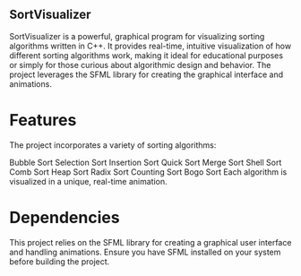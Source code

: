 ## SortVisualizer
SortVisualizer is a powerful, graphical program for visualizing sorting algorithms written in C++. It provides real-time, intuitive visualization of how different sorting algorithms work, making it ideal for educational purposes or simply for those curious about algorithmic design and behavior. The project leverages the SFML library for creating the graphical interface and animations.

# Features
The project incorporates a variety of sorting algorithms:

  Bubble Sort
  Selection Sort
  Insertion Sort
  Quick Sort
  Merge Sort
  Shell Sort
  Comb Sort
  Heap Sort
  Radix Sort
  Counting Sort
  Bogo Sort
  Each algorithm is visualized in a unique, real-time animation.

# Dependencies
This project relies on the SFML library for creating a graphical user interface and handling animations. Ensure you have SFML installed on your system before building the project.
